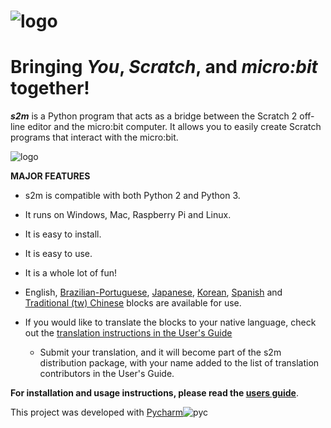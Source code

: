 ![logo](https://raw.github.com/MrYsLab/s2m/master/images/logo.png)
======
# Bringing _**You**_, _**Scratch**_, and _**micro:bit**_ together!

__*s2m*__ is a Python program that acts as a bridge between the Scratch 2 off-line editor
 and the micro:bit computer. It allows you to easily create Scratch programs that interact with the micro:bit.

![logo](https://raw.github.com/MrYsLab/s2m/master/images/launch.png)

__MAJOR FEATURES__

* s2m is compatible with both Python 2 and Python 3.

* It runs on Windows, Mac, Raspberry Pi and Linux.

* It is easy to install.

* It is easy to use.

* It is a whole lot of fun!

* English, [Brazilian-Portuguese](https://mryslab.github.io/s2m/blocks/#the-brazilian-portuguese-blocks), 
[Japanese](https://mryslab.github.io/s2m/blocks/#the-japanese-blocks),
[Korean](https://mryslab.github.io/s2m/blocks/#the-korean-blocks),
[Spanish](https://mryslab.github.io/s2m/blocks/#the-spanish-blocks) and
[Traditional (tw) Chinese](https://mryslab.github.io/s2m/blocks/#the-traditional-chinese-tw-blocks) 
blocks are available for use.

* If you would like to translate the blocks to your native language, check out
the [translation instructions in the User's Guide](https://mryslab.github.io/s2m/translation/)
    * Submit your translation, and it will become part of the s2m distribution package, with your name
    added to the list of translation contributors in the User's Guide.


__For installation and usage instructions, please read the [users guide](https://mryslab.github.io/s2m/)__.


This project was developed with [Pycharm](https://www.jetbrains.com/pycharm/)![pyc](https://raw.github.com/MrYsLab/s2m/master/images/icon_PyCharm.png)
